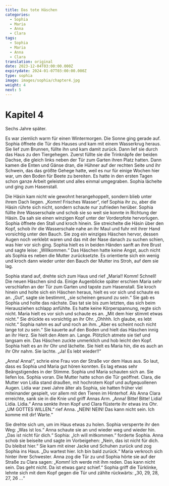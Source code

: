 ```yaml
---
title: Das tote Häschen
categories:
  - Sophia
  - Maria
  - Anna
  - Clara
tags:
  - Sophia
  - Maria
  - Anna
  - Clara
translation: original
date: 2023-12-04T03:00:00.000Z
expirydate: 2024-01-07T03:00:00.000Z
type: sophia
image: images/sophia/chapter4.jpg
weight: 4
next: 5
---
```


# Kapitel 4



Sechs Jahre später.

Es war ziemlich warm für einen Wintermorgen.
Die Sonne ging gerade auf.
Sophia öffnete die Tür des Hauses und kam mit einem Wasserkrug heraus.
Sie lief zum Brunnen, füllte ihn und kam damit zurück.
Dann lief sie durch das Haus zu den Tiergehegen.
Zuerst füllte sie die Trinknäpfe der beiden Dachse, die gleich links neben der Tür zum Garten ihren Platz hatten.
Dann kamen die Enten und Gänse dran, die Hühner auf der rechten Seite und ihr Schwein, das das größte Gehege hatte, weil es nur für einige Wochen hier war, um den Boden für Beete zu bereiten.
Es hatte in den ersten Tagen schon ganze Arbeit geleistet und alles einmal umgegraben.
Sophia lächelte und ging zum Hasenstall.

Die Häsin kam nicht wie gewohnt herangehoppelt, sondern blieb unter ihrem Dach liegen.
„Komm! Frisches Wasser“, rief Sophia ihr zu, aber die Häsin rührte sich nicht, sondern schaute nur zufrieden herüber.
Sophia füllte ihre Wasserschale und schob sie so weit sie konnte in Richtung der Häsin.
Da sah sie einen winzigen Kopf unter der Vorderpfote hervorlugen.
Sophia öffnete den Stall und kroch hinein.
Sie streichelte die Häsin über den Kopf, schob ihr die Wasserschale nahe an ihr Maul und fuhr mit ihrer Hand vorsichtig unter den Bauch.
Sie zog ein winziges Häschen hervor, dessen Augen noch verklebt waren und das mit der Nase danach zu suchen schien, was hier vor sich ging.
Sophia hielt es in beiden Händen sanft an ihre Brust und sagte leise: „Willkommen.“
Das Häschen hatte keine Angst, auch nicht als Sophia es neben die Mutter zurücksetzte.
Es orientierte sich ein wenig und kroch dann wieder unter den Bauch der Mutter ins Stroh, auf dem sie lag.

Sophia stand auf, drehte sich zum Haus und rief „Maria!! Komm! Schnell! Die neuen Häschen sind da.
Einige Augenblicke später erschien Maria sehr verschlafen an der Tür zum Garten und tapste zum Hasenstall.
Sie kroch hinein und holte sich ein Häschen heraus, hielt es vor sich und schaute es an.
„Gut“, sagte sie bestimmt, „sie scheinen gesund zu sein.“
Sie gab es Sophia und holte das nächste.
Das tat sie bis zum letzten, das sich beim Herausziehen schlapp anfühlte.
Es hatte keine Körperspannung, regte sich nicht.
Maria hielt es vor sich und schaute es an.
„Mit dem hier stimmt etwas nicht.“
Sie drückte es vorsichtig an ihr Ohr.
„Ohhhh.
Ich glaube, es lebt nicht.“
Sophia nahm es auf und roch an ihm.
„Aber es scheint noch nicht lange tot zu sein.“
Sie kauerte auf den Boden und hielt das Häschen innig an ihr Herz.
Sie hielt den Atem an.
Lange.
Plötzlich atmete sie tief und langsam ein.
Das Häschen zuckte unmerklich und hob leicht den Kopf.
Sophia hielt es an ihr Ohr und lächelte.
Sie hielt es Maria hin, die es auch an ihr Ohr nahm.
Sie lachte.
„Ja! Es lebt wieder!!“

„Anna! Anna!“, schrie eine Frau von der Straße vor dem Haus aus.
So laut, dass es Sophia und Maria gut hören konnten.
Es lag etwas sehr Beängstigendes in der Stimme.
Sophia und Maria schauten sich an.
Sie liefen los.
Sophia voran.
Die Mutter hatte schon die Tür geöffnet.
Clara, die Mutter von Lidia stand draußen, mit hochrotem Kopf und aufgequollenen Augen.
Lidia war zwei Jahre älter als Sophia, sie hatten früher viel miteinander gespielt, vor allem mit den Tieren im Hinterhof.
Als Anna Clara erreichte, sank sie in die Knie und griff Annas Arm.
„Anna! Bitte! Bitte! Lidia! Lidia.
Lidia.“
Anna senkte ihren Kopf und Clara flüsterte ihr etwas ins Ohr.
„UM GOTTES WILLEN.“
rief Anna.
„NEIN! NEIN! Das kann nicht sein.
Ich komme mit dir! Warte.“

Sie drehte sich um, um im Haus etwas zu holen.
Sophia versperrte ihr den Weg: „Was ist los.“
Anna schaute sie an und wieder weg und wieder hin.
„Das ist nicht für dich.“
Sophia: „Ich will mitkommen.“
forderte Sophia.
Anna schob sie beiseite und sagte im Vorbeigehen: „Nein, das ist nicht für dich.
Du bleibst hier.“
Sie kam mit einer Jacke und Schuhen zurück und zog Sophia ins Haus.
„Du wartest hier.
Ich bin bald zurück.“
Maria verkroch sich hinter ihrer Schwester.
Anna zog die Tür zu und Sophia hörte sie auf der Straße zu Clara sagen: „Komm! Ich werde mit ihm reden.
Das kann nicht sein.
Das geht nicht.
Da ist etwas ganz schief.“
Sophia griff die Türklinke, lehnte sich mit dem Kopf gegen die Tür und zählte rückwärts: „30, 29, 28, 27, 26 ...“
